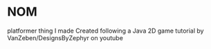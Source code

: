 # NOM
platformer thing I made
Created following a Java 2D game tutorial by VanZeben/DesignsByZephyr on youtube
